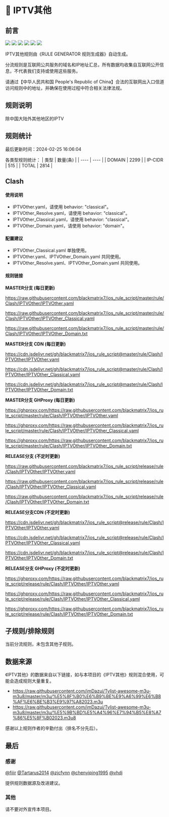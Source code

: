 # 🧸 IPTV其他

## 前言

![](https://shields.io/badge/-移除重复规则-ff69b4) ![](https://shields.io/badge/-DOMAIN与DOMAIN--SUFFIX合并-green) ![](https://shields.io/badge/-DOMAIN--SUFFIX间合并-critical) ![](https://shields.io/badge/-DOMAIN与DOMAIN--KEYWORD合并-9cf) ![](https://shields.io/badge/-DOMAIN--SUFFIX与DOMAIN--KEYWORD合并-blue) ![](https://shields.io/badge/-IP--CIDR(6)合并-blueviolet) 

IPTV其他规则由《RULE GENERATOR 规则生成器》自动生成。

分流规则是互联网公共服务的域名和IP地址汇总，所有数据均收集自互联网公开信息，不代表我们支持或使用这些服务。

请通过【中华人民共和国 People's Republic of China】合法的互联网出入口信道访问规则中的地址，并确保在使用过程中符合相关法律法规。

## 规则说明
除中国大陆外其他地区的IPTV

## 规则统计

最后更新时间：2024-02-25 16:06:04

各类型规则统计：
| 类型 | 数量(条)  | 
| ---- | ----  |
| DOMAIN | 2299  | 
| IP-CIDR | 515  | 
| TOTAL | 2814  | 


## Clash 

#### 使用说明
- IPTVOther.yaml，请使用 behavior: "classical"。
- IPTVOther_Resolve.yaml，请使用 behavior: "classical"。
- IPTVOther_Classical.yaml，请使用 behavior: "classical"。
- IPTVOther_Domain.yaml，请使用 behavior: "domain"。

#### 配置建议
- IPTVOther_Classical.yaml 单独使用。
- IPTVOther.yaml、IPTVOther_Domain.yaml 共同使用。
- IPTVOther_Resolve.yaml、IPTVOther_Domain.yaml 共同使用。

#### 规则链接
**MASTER分支 (每日更新)**

https://raw.githubusercontent.com/blackmatrix7/ios_rule_script/master/rule/Clash/IPTVOther/IPTVOther.yaml

https://raw.githubusercontent.com/blackmatrix7/ios_rule_script/master/rule/Clash/IPTVOther/IPTVOther_Classical.yaml

https://raw.githubusercontent.com/blackmatrix7/ios_rule_script/master/rule/Clash/IPTVOther/IPTVOther_Domain.txt

**MASTER分支 CDN (每日更新)**

https://cdn.jsdelivr.net/gh/blackmatrix7/ios_rule_script@master/rule/Clash/IPTVOther/IPTVOther.yaml

https://cdn.jsdelivr.net/gh/blackmatrix7/ios_rule_script@master/rule/Clash/IPTVOther/IPTVOther_Classical.yaml

https://cdn.jsdelivr.net/gh/blackmatrix7/ios_rule_script@master/rule/Clash/IPTVOther/IPTVOther_Domain.txt

**MASTER分支 GHProxy (每日更新)**

https://ghproxy.com/https://raw.githubusercontent.com/blackmatrix7/ios_rule_script/master/rule/Clash/IPTVOther/IPTVOther.yaml

https://ghproxy.com/https://raw.githubusercontent.com/blackmatrix7/ios_rule_script/master/rule/Clash/IPTVOther/IPTVOther_Classical.yaml

https://ghproxy.com/https://raw.githubusercontent.com/blackmatrix7/ios_rule_script/master/rule/Clash/IPTVOther/IPTVOther_Domain.txt

**RELEASE分支 (不定时更新)**

https://raw.githubusercontent.com/blackmatrix7/ios_rule_script/release/rule/Clash/IPTVOther/IPTVOther.yaml

https://raw.githubusercontent.com/blackmatrix7/ios_rule_script/release/rule/Clash/IPTVOther/IPTVOther_Classical.yaml

https://raw.githubusercontent.com/blackmatrix7/ios_rule_script/release/rule/Clash/IPTVOther/IPTVOther_Domain.txt

**RELEASE分支CDN (不定时更新)**

https://cdn.jsdelivr.net/gh/blackmatrix7/ios_rule_script@release/rule/Clash/IPTVOther/IPTVOther.yaml

https://cdn.jsdelivr.net/gh/blackmatrix7/ios_rule_script@release/rule/Clash/IPTVOther/IPTVOther_Classical.yaml

https://cdn.jsdelivr.net/gh/blackmatrix7/ios_rule_script@release/rule/Clash/IPTVOther/IPTVOther_Domain.txt

**RELEASE分支 GHProxy (不定时更新)**

https://ghproxy.com/https://raw.githubusercontent.com/blackmatrix7/ios_rule_script/release/rule/Clash/IPTVOther/IPTVOther.yaml

https://ghproxy.com/https://raw.githubusercontent.com/blackmatrix7/ios_rule_script/release/rule/Clash/IPTVOther/IPTVOther_Classical.yaml

https://ghproxy.com/https://raw.githubusercontent.com/blackmatrix7/ios_rule_script/release/rule/Clash/IPTVOther/IPTVOther_Domain.txt

## 子规则/排除规则


当前分流规则，未包含其他子规则。

## 数据来源

《IPTV其他》的数据来自以下链接，如与本项目的《IPTV其他》规则混合使用，可能会造成规则大量重复。

- https://raw.githubusercontent.com/imDazui/Tvlist-awesome-m3u-m3u8/master/m3u/%E5%8F%B0%E6%B9%BE%E9%A6%99%E6%B8%AF%E6%BE%B3%E9%97%A82023.m3u
- https://raw.githubusercontent.com/imDazui/Tvlist-awesome-m3u-m3u8/master/m3u/%E5%9B%BD%E5%A4%96%E7%94%B5%E8%A7%86%E5%8F%B02023.m3u8


感谢以上规则作者的辛勤付出（排名不分先后）。

## 最后

### 感谢

[@fiiir](https://github.com/fiiir) [@Tartarus2014](https://github.com/Tartarus2014) [@zjcfynn](https://github.com/zjcfynn) [@chenyiping1995](https://github.com/chenyiping1995) [@vhdj](https://github.com/vhdj)

提供规则数据源及改进建议。

### 其他

请不要对外宣传本项目。